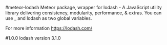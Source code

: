 #meteor-lodash
Meteor package, wrapper for lodash - A JavaScript utility library delivering consistency, modularity, performance, & extras.
You can use _ and lodash as two global variables.

For more information https://lodash.com/

#1.0.0
lodash version 3.1.0
